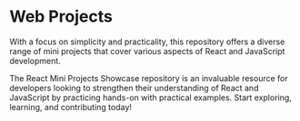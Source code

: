 # Web Projects

With a focus on simplicity and practicality, this repository offers a diverse range of mini projects that cover various aspects of React and JavaScript development.

The React Mini Projects Showcase repository is an invaluable resource for developers looking to strengthen their understanding of React and JavaScript by practicing hands-on with practical examples. Start exploring, learning, and contributing today!
